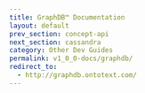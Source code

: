 ```yaml
---
title: GraphDB™ Documentation
layout: default
prev_section: concept-api
next_section: cassandra
category: Other Dev Guides
permalink: v1_0_0-docs/graphdb/
redirect_to:
  - http://graphdb.ontotext.com/
---
```

